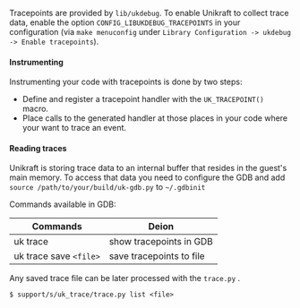 Tracepoints are provided by `lib/ukdebug`.
To enable Unikraft to collect trace data, enable the option `CONFIG_LIBUKDEBUG_TRACEPOINTS` in your configuration (via `make menuconfig` under `Library Configuration -> ukdebug -> Enable tracepoints`).

#### Instrumenting

Instrumenting your code with tracepoints is done by two steps:

* Define and register a tracepoint handler with the `UK_TRACEPOINT()` macro.
* Place calls to the generated handler at those places in your code where your want to trace an event.

#### Reading traces

Unikraft is storing trace data to an internal buffer that resides in the guest's main memory.
To access that data you need to configure the GDB and add `source /path/to/your/build/uk-gdb.py` to `~/.gdbinit`

Commands available in GDB:

| Commands               | Deion                    |
|------------------------|--------------------------|
| uk trace               | show tracepoints in GDB  |
| uk trace save `<file>` | save tracepoints to file |

Any saved trace file can be later processed with the  `trace.py`  .

```
$ support/s/uk_trace/trace.py list <file>
```

